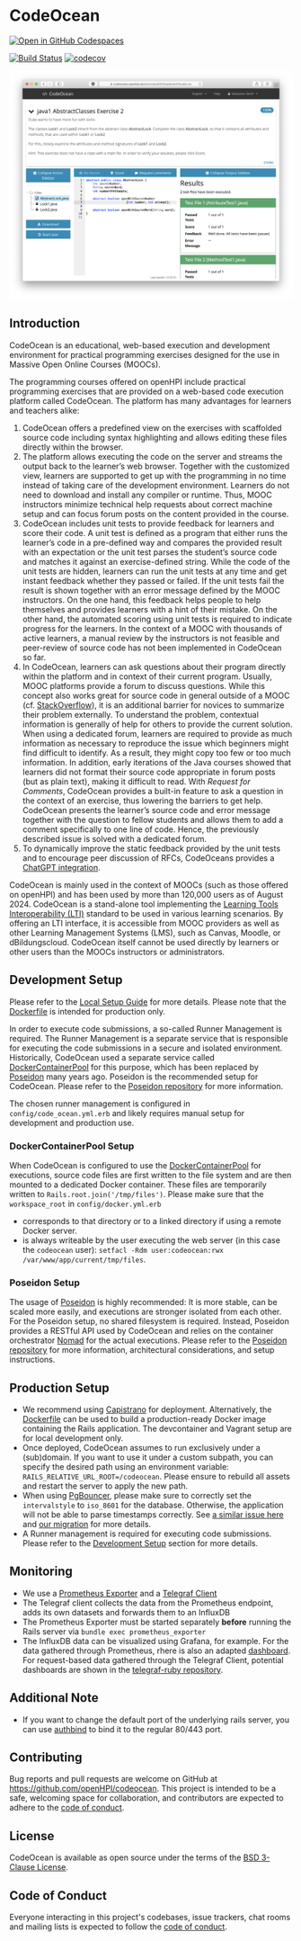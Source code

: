 # CodeOcean

[![Open in GitHub Codespaces](https://github.com/codespaces/badge.svg)](https://codespaces.new/openHPI/codeocean)

[![Build Status](https://github.com/openHPI/codeocean/workflows/CI/badge.svg)](https://github.com/openHPI/codeocean/actions?query=workflow%3ACI)
[![codecov](https://codecov.io/gh/openHPI/codeocean/branch/main/graph/badge.svg?token=imei686C2r)](https://codecov.io/gh/openHPI/codeocean)

![Learner Interface](docs/implement.png)

## Introduction

CodeOcean is an educational, web-based execution and development environment for practical programming exercises designed for the use in Massive Open Online Courses (MOOCs).

The programming courses offered on openHPI include practical programming exercises that are provided on a web-based code execution platform called CodeOcean. The platform has many advantages for learners and teachers alike:

1. CodeOcean offers a predefined view on the exercises with scaffolded source code including syntax highlighting and allows editing these files directly within the browser.
2. The platform allows executing the code on the server and streams the output back to the learner’s web browser. Together with the customized view, learners are supported to get up with the programming in no time instead of taking care of the development environment. Learners do not need to download and install any compiler or runtime. Thus, MOOC instructors minimize technical help requests about correct machine setup and can focus forum posts on the content provided in the course.
3. CodeOcean includes unit tests to provide feedback for learners and score their code. A unit test is defined as a program that either runs the learner’s code in a pre-defined way and compares the provided result with an expectation or the unit test parses the student’s source code and matches it against an exercise-defined string. While the code of the unit tests are hidden, learners can run the unit tests at any time and get instant feedback whether they passed or failed. If the unit tests fail the result is shown together with an error message defined by the MOOC instructors. On the one hand, this feedback helps people to help themselves and provides learners with a hint of their mistake. On the other hand, the automated scoring using unit tests is required to indicate progress for the learners. In the context of a MOOC with thousands of active learners, a manual review by the instructors is not feasible and peer-review of source code has not been implemented in CodeOcean so far.
4. In CodeOcean, learners can ask questions about their program directly within the platform and in context of their current program. Usually, MOOC platforms provide a forum to discuss questions. While this concept also works great for source code in general outside of a MOOC (cf. [StackOverflow](https://stackoverflow.com)), it is an additional barrier for novices to summarize their problem externally. To understand the problem, contextual information is generally of help for others to provide the current solution. When using a dedicated forum, learners are required to provide as much information as necessary to reproduce the issue which beginners might find difficult to identify. As a result, they might copy too few or too much information. In addition, early iterations of the Java courses showed that learners did not format their source code appropriate in forum posts (but as plain text), making it difficult to read. With _Request for Comments_, CodeOcean provides a built-in feature to ask a question in the context of an exercise, thus lowering the barriers to get help. CodeOcean presents the learner’s source code and error message together with the question to fellow students and allows them to add a comment specifically to one line of code. Hence, the previously described issue is solved with a dedicated forum.
5. To dynamically improve the static feedback provided by the unit tests and to encourage peer discussion of RFCs, CodeOceans provides a [ChatGPT integration](docs/AI_INTEGRATION_README.md). 

CodeOcean is mainly used in the context of MOOCs (such as those offered on openHPI) and has been used by more than 120,000 users as of August 2024. CodeOcean is a stand-alone tool implementing the [Learning Tools Interoperability (LTI)](https://www.imsglobal.org/activity/learning-tools-interoperability) standard to be used in various learning scenarios. By offering an LTI interface, it is accessible from MOOC providers as well as other Learning Management Systems (LMS), such as Canvas, Moodle, or dBildungscloud. CodeOcean itself cannot be used directly by learners or other users than the MOOCs instructors or administrators.

## Development Setup

Please refer to the [Local Setup Guide](docs/LOCAL_SETUP.md) for more details. Please note that the [Dockerfile](Dockerfile) is intended for production only.

In order to execute code submissions, a so-called Runner Management is required. The Runner Management is a separate service that is responsible for executing the code submissions in a secure and isolated environment. Historically, CodeOcean used a separate service called [DockerContainerPool](https://github.com/openHPI/dockercontainerpool) for this purpose, which has been replaced by [Poseidon](https://github.com/openHPI/poseidon) many years ago. Poseidon is the recommended setup for CodeOcean. Please refer to the [Poseidon repository](https://github.com/openHPI/poseidon) for more information.

The chosen runner management is configured in `config/code_ocean.yml.erb` and likely requires manual setup for development and production use.

### DockerContainerPool Setup
When CodeOcean is configured to use the [DockerContainerPool](https://github.com/openHPI/dockercontainerpool) for executions, source code files are first written to the file system and are then mounted to a dedicated Docker container. These files are temporarily written to `Rails.root.join('/tmp/files')`. Please make sure that the `workspace_root` in `config/docker.yml.erb`
- corresponds to that directory or to a linked directory if using a remote Docker server.
- is always writeable by the user executing the web server (in this case the `codeocean` user): `setfacl -Rdm user:codeocean:rwx /var/www/app/current/tmp/files`.

### Poseidon Setup
The usage of [Poseidon](https://github.com/openHPI/poseidon) is highly recommended: It is more stable, can be scaled more easily, and executions are stronger isolated from each other. For the Poseidon setup, no shared filesystem is required. Instead, Poseidon provides a RESTful API used by CodeOcean and relies on the container orchestrator [Nomad](https://nomadproject.io) for the actual executions. Please refer to the [Poseidon repository](https://github.com/openHPI/poseidon) for more information, architectural considerations, and setup instructions.

## Production Setup
- We recommend using [Capistrano](https://capistranorb.com/) for deployment. Alternatively, the [Dockerfile](Dockerfile) can be used to build a production-ready Docker image containing the Rails application. The devcontainer and Vagrant setup are for local development only.
- Once deployed, CodeOcean assumes to run exclusively under a (sub)domain. If you want to use it under a custom subpath, you can specify the desired path using an environment variable: `RAILS_RELATIVE_URL_ROOT=/codeocean`. Please ensure to rebuild all assets and restart the server to apply the new path.
- When using [PgBouncer](https://www.pgbouncer.org), please make sure to correctly set the `intervalstyle` to `iso_8601` for the database. Otherwise, the application will not be able to parse timestamps correctly. See [a similar issue here](https://gitlab.com/gitlab-org/gitlab/-/issues/349912) and [our migration](./db/migrate/20221206221333_set_database_interval_style.rb) for more details.
- A Runner management is required for executing code submissions. Please refer to the [Development Setup](#development-setup) section for more details.

## Monitoring
- We use a [Prometheus Exporter](https://github.com/discourse/prometheus_exporter) and a [Telegraf Client](https://github.com/jgraichen/telegraf-ruby)
- The Telegraf client collects the data from the Prometheus endpoint, adds its own datasets and forwards them to an InfluxDB
- The Prometheus Exporter must be started separately **before** running the Rails server via `bundle exec prometheus_exporter`
- The InfluxDB data can be visualized using Grafana, for example. For the data gathered through Prometheus, rhere is also an adapted [dashboard](docs/grafana/prometheus_exporter_grafana_dashboard.json). For request-based data gathered through the Telegraf Client, potential dashboards are shown in the [telegraf-ruby repository](https://github.com/jgraichen/telegraf-ruby/tree/e498bebdadc0c525e45ca18d1fbb1ab735e88c77/examples).

## Additional Note
- If you want to change the default port of the underlying rails server, you can use [authbind](https://www.mwells.org/coding/2016/authbind-port-80-443/) to bind it to the regular 80/443 port.

## Contributing

Bug reports and pull requests are welcome on GitHub at https://github.com/openHPI/codeocean. This project is intended to be a safe, welcoming space for collaboration, and contributors are expected to adhere to the [code of conduct](https://github.com/openHPI/codeocean/blob/main/CODE_OF_CONDUCT.md).

## License

CodeOcean is available as open source under the terms of the [BSD 3-Clause License](https://opensource.org/licenses/BSD-3-clause).

## Code of Conduct

Everyone interacting in this project's codebases, issue trackers, chat rooms and mailing lists is expected to follow the [code of conduct](https://github.com/openHPI/codeocean/blob/main/CODE_OF_CONDUCT.md).
